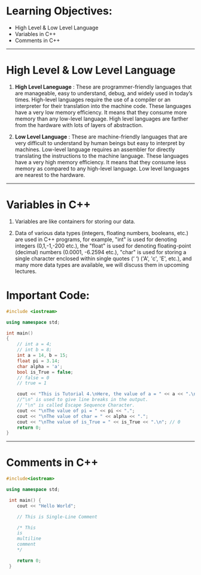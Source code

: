 # Learning Objectives:

- High Level & Low Level Language
- Variables in C++
- Comments in C++
---

# High Level & Low Level Language

1. **High Level Laneguage** : These are programmer-friendly languages that are manageable, easy to understand, debug, and widely used in today’s times. High-level languages require the use of a compiler or an interpreter for their translation into the machine code. These languages have a very low memory efficiency. It means that they consume more memory than any low-level language.
High level languages are farther from the hardware with lots of layers of abstraction.

1. **Low Level Language** : These are machine-friendly languages that are very difficult to understand by human beings but easy to interpret by machines. Low-level language requires an assembler for directly translating the instructions to the machine language. These languages have a very high memory efficiency. It means that they consume less memory as compared to any high-level language. Low level languages are nearest to the hardware.
---

# Variables in C++

1. Variables are like containers for storing our data. 

1. Data of various data types (integers, floating numbers, booleans, etc.) are used in C++ programs, for example, "int" is used for denoting integers (0,1,-1,-200 etc.), the "float" is used for denoting floating-point (decimal) numbers (0.0001, -6.2594 etc.), "char" is used for storing a single character enclosed within single quotes (‘ ‘) ('A', 'c', 'E', etc.), and many more data types are available, we will discuss them in upcoming lectures. 

# Important Code: 

```cpp
#include <iostream>

using namespace std;

int main()
{
    // int a = 4;
    // int b = 8;
    int a = 14, b = 15;
    float pi = 3.14;
    char alpha = 'a';
    bool is_True = false;
    // false = 0
    // true = 1

    cout << "This is Tutorial 4.\nHere, the value of a = " << a << ".\nAnd, the value of b = " << b <<".";
    //"\n" is used to give line breaks in the output.
    // "\n" is called Escape Sequence Character.
    cout << "\nThe value of pi = " << pi << ".";
    cout << "\nThe value of char = " << alpha << ".";
    cout << "\nThe value of is_True = " << is_True << ".\n"; // 0
    return 0;
}
```

---

# Comments in C++

```cpp
#include<iostream>

using namespace std;

 int main() {
    cout << "Hello World";

    // This is Single-Line Comment

    /* This
    is 
    multiline 
    comment
    */

    return 0;
 }
```